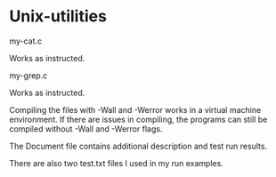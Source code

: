 # Unix-utilities
my-cat.c

Works as instructed.

my-grep.c

Works as instructed.

Compiling the files with -Wall and -Werror works in a virtual machine environment. If there are issues in compiling, the programs can still be compiled without -Wall and -Werror flags.

The Document file contains additional description and test run results.

There are also two test.txt files I used in my run examples.
